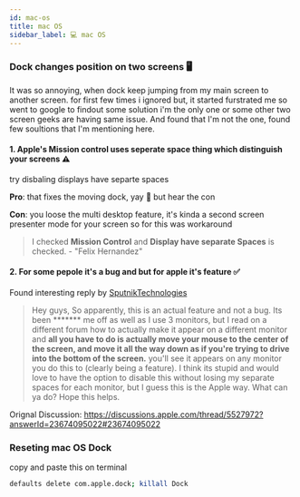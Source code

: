 ```yaml
---
id: mac-os
title: mac OS
sidebar_label: 💻 mac OS
---
```


### Dock changes position on two screens 🖥

It was so annoying, when dock keep jumping from my main screen to another screen. for first few times i ignored but, it started furstrated me so went to google to findout some solution i'm the only one or some other two screen geeks are having same issue. And found that I'm not the one, found few soultions that I'm mentioning here.

#### 1. Apple's Mission control uses seperate space thing which distinguish your screens ⚠️

try disbaling displays have separte spaces

**Pro**: that fixes the moving dock, yay 🤩 but hear the con

**Con**:  you loose the multi desktop feature, it's kinda a second screen presenter mode for your screen so for this was workaround

> I checked **Mission Control** and **Display have separate Spaces** is checked. - "Felix Hernandez"


#### 2. For some pepole it's a bug and but for apple it's feature ✅

Found interesting reply by [SputnikTechnologies](https://discussions.apple.com/thread/5527972?answerId=23831944022#23831944022)

> Hey guys, So apparently, this is an actual feature and not a bug. Its been ******* me off as well as I use 3 monitors, but I read on a different forum how to actually make it appear on a different monitor and **all you have to do is actually move your mouse to the center of the screen, and move it all the way down as if you're trying to drive into the bottom of the screen.** you'll see it appears on any monitor you do this to (clearly being a feature). I think its stupid and would love to have the option to disable this without losing my separate spaces for each monitor, but I guess this is the Apple way. What can ya do? Hope this helps.



Orignal Discussion: https://discussions.apple.com/thread/5527972?answerId=23674095022#23674095022

### Reseting mac OS Dock 

copy and paste this on terminal 

```bash
defaults delete com.apple.dock; killall Dock
```
